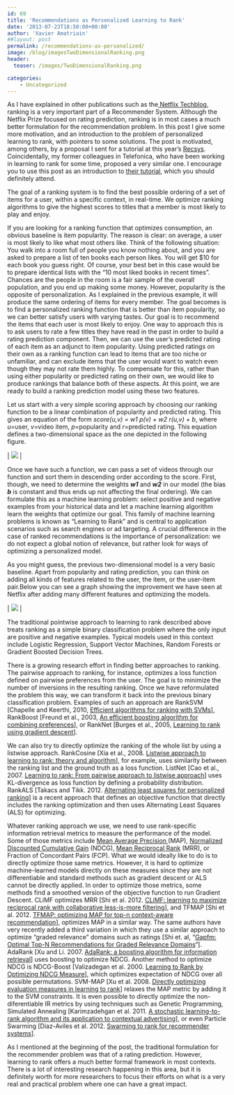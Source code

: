 ```yaml
---
id: 69
title: 'Recommendations as Personalized Learning to Rank'
date: '2013-07-23T18:50:00+00:00'
author: 'Xavier Amatriain'
##layout: post
permalink: /recommendations-as-personalized/
image: /blog/imagesTwoDimensionalRanking.png
header:
  teaser: /images/TwoDimensionalRanking.png

categories:
    - Uncategorized
---
```


As I have explained in other publications such as the[ Netflix Techblog](http://techblog.netflix.com/2012/04/netflix-recommendations-beyond-5-stars.html), ranking is a very important part of a Recommender System. Although the Netflix Prize focused on rating prediction, ranking is in most cases a much better formulation for the recommendation problem. In this post I give some more motivation, and an introduction to the problem of personalized learning to rank, with pointers to some solutions. The post is motivated, among others, by a proposal I sent for a tutorial at this year’s [Recsys](http://recsys.acm.org/recsys13/). Coincidentally, my former colleagues in Telefonica, who have been working in learning to rank for some time, proposed a very similar one. I encourage you to use this post as an introduction to [their tutorial](http://recsys.acm.org/recsys13/tutorials/#content-tab-1-1-tab), which you should definitely attend.

The goal of a ranking system is to find the best possible ordering of a set of items for a user, within a specific context, in real-time. We optimize ranking algorithms to give the highest scores to titles that a member is most likely to play and enjoy.

If you are looking for a ranking function that optimizes consumption, an obvious baseline is item popularity. The reason is clear: on average, a user is most likely to like what most others like. Think of the following situation: You walk into a room full of people you know nothing about, and you are asked to prepare a list of ten books each person likes. You will get $10 for each book you guess right. Of course, your best bet in this case would be to prepare identical lists with the “10 most liked books in recent times”. Chances are the people in the room is a fair sample of the overall population, and you end up making some money. However, popularity is the opposite of personalization. As I explained in the previous example, it will produce the same ordering of items for every member. The goal becomes is to find a personalized ranking function that is better than item popularity, so we can better satisfy users with varying tastes. Our goal is to recommend the items that each user is most likely to enjoy. One way to approach this is to ask users to rate a few titles they have read in the past in order to build a rating prediction component. Then, we can use the user’s predicted rating of each item as an adjunct to item popularity. Using predicted ratings on their own as a ranking function can lead to items that are too niche or unfamiliar, and can exclude items that the user would want to watch even though they may not rate them highly. To compensate for this, rather than using either popularity or predicted rating on their own, we would like to produce rankings that balance both of these aspects. At this point, we are ready to build a ranking prediction model using these two features.

Let us start with a very simple scoring approach by choosing our ranking function to be a linear combination of popularity and predicted rating. This gives an equation of the form *score(u,v) = w1 p(v) + w2 r(u,v) + b*, where *u*=user, *v*=video item, *p*=popularity and *r*=predicted rating. This equation defines a two-dimensional space as the one depicted in the following figure.

| ![](/blog/images/TwoDimensionalRanking.png) |

Once we have such a function, we can pass a set of videos through our function and sort them in descending order according to the score. First, though, we need to determine the weights ***w1*** and ***w2*** in our model (the bias ***b*** is constant and thus ends up not affecting the final ordering). We can formulate this as a machine learning problem: select positive and negative examples from your historical data and let a machine learning algorithm learn the weights that optimize our goal. This family of machine learning problems is known as “Learning to Rank” and is central to application scenarios such as search engines or ad targeting. A crucial difference in the case of ranked recommendations is the importance of personalization: we do not expect a global notion of relevance, but rather look for ways of optimizing a personalized model.

As you might guess, the previous two-dimensional model is a very basic baseline. Apart from popularity and rating prediction, you can think on adding all kinds of features related to the user, the item, or the user-item pair.Below you can see a graph showing the improvement we have seen at Netflix after adding many different features and optimizing the models.

| ![](/blog/images/Ranking-FeaturesPerformance.png) |

The traditional pointwise approach to learning to rank described above treats ranking as a simple binary classification problem where the only input are positive and negative examples. Typical models used in this context include Logistic Regression, Support Vector Machines, Random Forests or Gradient Boosted Decision Trees.

There is a growing research effort in finding better approaches to ranking. The pairwise approach to ranking, for instance, optimizes a loss function defined on pairwise preferences from the user. The goal is to minimize the number of inversions in the resulting ranking. Once we have reformulated the problem this way, we can transform it back into the previous binary classification problem. Examples of such an approach are RankSVM \[Chapelle and Keerthi, 2010, [Efficient algorithms for ranking with SVMs](http://olivier.chapelle.cc/pub/ordinal.pdf)\], RankBoost \[Freund et al., 2003, [An efficient boosting algorithm for combining preferences](http://machinelearning.wustl.edu/mlpapers/paper_files/FreundISS03.pdf)\], or RankNet \[Burges et al., 2005, [Learning to rank using gradient descent](http://research.microsoft.com/en-us/um/people/cburges/papers/icml_ranking.pdf)\].

We can also try to directly optimize the ranking of the whole list by using a listwise approach. RankCosine \[Xia et al., 2008. [Listwise approach to learning to rank: theory and algorithm](http://research.microsoft.com/en-us/people/tyliu/icml-listmle.pdf)\], for example, uses similarity between the ranking list and the ground truth as a loss function. ListNet \[Cao et al., 2007. [Learning to rank: From pairwise approach to listwise approach](ftp://ftp.research.microsoft.com/pub/tr/TR-2007-40.pdf)\] uses KL-divergence as loss function by defining a probability distribution. RankALS \[Takacs and Tikk. 2012. [Alternating least squares for personalized ranking](http://wanlab.poly.edu/recsys12/recsys/p83.pdf)\] is a recent approach that defines an objective function that directly includes the ranking optimization and then uses Alternating Least Squares (ALS) for optimizing.

Whatever ranking approach we use, we need to use rank-specific information retrieval metrics to measure the performance of the model. Some of those metrics include [Mean Average Precision ](http://en.wikipedia.org/wiki/Information_retrieval#Mean_average_precision)(MAP), [Normalized Discounted Cumulative Gain](https://en.wikipedia.org/wiki/Discounted_cumulative_gain) (NDCG), [Mean Reciprocal Rank](http://en.wikipedia.org/wiki/Mean_reciprocal_rank) (MRR), or Fraction of Concordant Pairs (FCP). What we would ideally like to do is to directly optimize those same metrics. However, it is hard to optimize machine-learned models directly on these measures since they are not differentiable and standard methods such as gradient descent or ALS cannot be directly applied. In order to optimize those metrics, some methods find a smoothed version of the objective function to run Gradient Descent. CLiMF optimizes MRR \[Shi et al. 2012. [CLiMF: learning to maximize reciprocal rank with collaborative less-is-more filtering](http://www.ci.tuwien.ac.at/~alexis/Publications_files/climf-recsys12.pdf)\], and TFMAP \[Shi et al. 2012. [TFMAP: optimizing MAP for top-n context-aware recommendation](http://www.ci.tuwien.ac.at/~alexis/Publications_files/tfmap-sigir12.pdf)\], optimizes MAP in a similar way. The same authors have very recently added a third variation in which they use a similar approach to optimize “graded relevance” domains such as ratings \[Shi et. al, “[Gapfm: Optimal Top-N Recommendations for Graded Relevance Domains](http://arxiv.org/pdf/1307.3855.pdf)“\]. AdaRank \[Xu and Li. 2007. [AdaRank: a boosting algorithm for information retrieval](http://research.microsoft.com/en-us/people/hangli/xu-sigir07.pdf)\] uses boosting to optimize NDCG. Another method to optimize NDCG is NDCG-Boost \[Valizadegan et al. 2000. [Learning to Rank by Optimizing NDCG Measure](http://books.nips.cc/nips22/spotlight_show/Monday1.pdf)\], which optimizes expectation of NDCG over all possible permutations. SVM-MAP \[Xu et al. 2008. [Directly optimizing evaluation measures in learning to rank](http://research.microsoft.com/en-us/people/tyliu/sigir08-directoptimizeevalmeasure.pdf)\] relaxes the MAP metric by adding it to the SVM constraints. It is even possible to directly optimize the non-diferentiable IR metrics by using techniques such as Genetic Programming, Simulated Annealing \[Karimzadehgan et al. 2011. [A stochastic learning-to-rank algorithm and its application to contextual advertising](http://labs.yahoo.com/files/www2011.pdf%E2%80%8E)\], or even Particle Swarming \[Diaz-Aviles et al. 2012. [Swarming to rank for recommender systems](http://dl.acm.org/citation.cfm?id=2366001)\].

As I mentioned at the beginning of the post, the traditional formulation for the recommender problem was that of a rating prediction. However, learning to rank offers a much better formal framework in most contexts. There is a lot of interesting research happening in this area, but it is definitely worth for more researchers to focus their efforts on what is a very real and practical problem where one can have a great impact.
